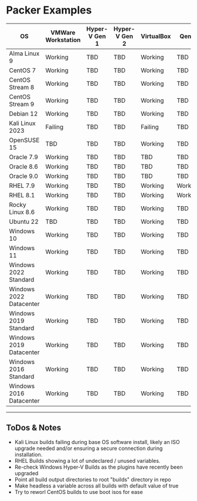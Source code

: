 # Packer Examples

| OS                      | VMWare Workstation | Hyper-V Gen 1 | Hyper-V Gen 2 | VirtualBox | Qemu    | Date Last Tested |
|-------------------------|--------------------|---------------|---------------|------------|---------|------------------|
| Alma Linux 9            | Working            | TBD           | TBD           | Working    | TBD     | 14/09/2023       |
| CentOS 7                | Working            | TBD           | TBD           | Working    | TBD     | 15/09/2023       |
| CentOS Stream 8         | Working            | TBD           | TBD           | Working    | TBD     | 16/09/2023       |
| CentOS Stream 9         | Working            | TBD           | TBD           | Working    | TBD     | 16/09/2023       |
| Debian 12               | Working            | TBD           | TBD           | Working    | TBD     | 14/09/2023       |
| Kali Linux 2023         | Failing            | TBD           | TBD           | Failing    | TBD     | 15/09/2023       |
| OpenSUSE 15             | TBD                | TBD           | TBD           | Working    | TBD     | 15/09/2023       |
| Oracle 7.9              | Working            | TBD           | TBD           | TBD        | TBD     | 15/09/2023       |
| Oracle 8.6              | Working            | TBD           | TBD           | TBD        | TBD     | 15/09/2023       |
| Oracle 9.0              | Working            | TBD           | TBD           | TBD        | TBD     | 15/09/2023       |
| RHEL 7.9                | Working            | TBD           | TBD           | Working    | Working | 16/09/2023       |
| RHEL 8.1                | Working            | TBD           | TBD           | Working    | Working | 16/09/2023       |
| Rocky Linux 8.6         | Working            | TBD           | TBD           | Working    | TBD     | 15/09/2023       |
| Ubuntu 22               | TBD                | TBD           | TBD           | Working    | TBD     | 15/09/2023       |
| Windows 10              | Working            | TBD           | TBD           | Working    | TBD     | 12/02/2023       |
| Windows 11              | Working            | TBD           | TBD           | Working    | TBD     | 12/02/2023       |
| Windows 2022 Standard   | Working            | TBD           | TBD           | Working    | TBD     | 12/02/2023       |
| Windows 2022 Datacenter | Working            | TBD           | TBD           | Working    | TBD     | 12/02/2023       |
| Windows 2019 Standard   | Working            | TBD           | TBD           | Working    | TBD     | 12/02/2023       |
| Windows 2019 Datacenter | Working            | TBD           | TBD           | Working    | TBD     | 12/02/2023       |
| Windows 2016 Standard   | Working            | TBD           | TBD           | Working    | TBD     | 12/02/2023       |
| Windows 2016 Datacenter | Working            | TBD           | TBD           | Working    | TBD     | 12/02/2023       |

---

## ToDos & Notes

- Kali Linux builds failing during base OS software install, likely an ISO upgrade needed and/or ensuring a secure connection during installation.
- RHEL Builds showing a lot of undeclared / unused variables.
- Re-check Windows Hyper-V Builds as the plugins have recently been upgraded
- Point all build output directories to root "builds" directory in repo
- Make headless a variable across all builds with default value of true
- Try to reworl CentOS builds to use boot isos for ease